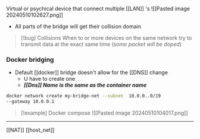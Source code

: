 Virtual or psychical device that connect multiple [[LAN]] 's
![[Pasted image 20240510102627.png]]
- All parts of the bridge will get their collision domain
>[!bug] Collisions
 When to or more devices on the same network try to transmit data at the exact same time (*some packet will be doped*)


### Docker bridging
- Default [[docker]] bridge doesn't allow for the [[DNS]] change
	-  U have to create one 
	- ***[[Dns]] Name is the same as the container name*** 


```bash
docker network create my-bridge-net --subnet  10.0.0..0/19 
--gateway 10.0.0.1
```

>[!example] Docker compose 
>![[Pasted image 20240510104017.png]]


--- 
[[NAT]] [[host_net]]